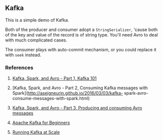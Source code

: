 ## Kafka

This is a simple demo of Kafka.

Both of the producer and consumer adopt a `StringSerializer`, 'cause both of the key and value of the record is of string type. You'll need Avro to deal with much complicated cases.

The consumer plays with auto-commit mechanism, or you could replace it with `seek` instead.


### References
1. [Kafka, Spark, and Avro - Part 1, Kafka 101](http://aseigneurin.github.io/2016/03/02/kafka-spark-avro-kafka-101.html)

2. [Kafka, Spark, and Avro - Part 2, Consuming Kafka messages with Spark](http://aseigneurin.github.io/2016/03/03/kafka-
spark-avro-consume-messages-with-spark.html)

3. [Kafka, Spark, and Avro - Part 3, Producing and consuming Avro messages](http://aseigneurin.github.io/2016/03/04/kafka-spark-avro-producing-and-consuming-avro-messages.html)

4. [Apache Kafka for Beginners](http://blog.cloudera.com/blog/2014/09/apache-kafka-for-beginners/)

5. [Running Kafka at Scale](https://engineering.linkedin.com/kafka/running-kafka-scale)